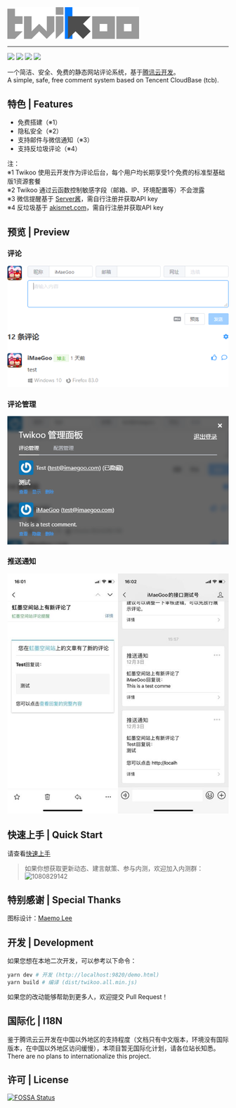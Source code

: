 <img src="./docs/static/logo.png" width="300" alt="Twikoo">

----

[![](https://img.shields.io/npm/v/twikoo)](https://www.npmjs.com/package/twikoo)
[![](https://img.shields.io/bundlephobia/minzip/twikoo)](https://bundlephobia.com/result?p=twikoo)
[![](https://img.shields.io/npm/dt/twikoo)](https://www.npmjs.com/package/twikoo)
[![](https://img.shields.io/npm/l/twikoo)](./LICENSE)

一个简洁、安全、免费的静态网站评论系统，基于[腾讯云开发](https://curl.qcloud.com/KnnJtUom)。<br>
A simple, safe, free comment system based on Tencent CloudBase (tcb).

## 特色 | Features

* 免费搭建（※1）
* 隐私安全（※2）
* 支持邮件与微信通知（※3）
* 支持反垃圾评论（※4）

注：<br>
※1 Twikoo 使用云开发作为评论后台，每个用户均长期享受1个免费的标准型基础版1资源套餐<br>
※2 Twikoo 通过云函数控制敏感字段（邮箱、IP、环境配置等）不会泄露<br>
※3 微信提醒基于 [Server酱](https://sc.ftqq.com/3.version)，需自行注册并获取API key<br>
※4 反垃圾基于 [akismet.com](https://akismet.com/)，需自行注册并获取API key

## 预览 | Preview

### 评论

![评论](./docs/static/readme-1.png)

### 评论管理

![评论管理](./docs/static/readme-2.png)

### 推送通知

![推送通知](./docs/static/readme-3.jpg)

## 快速上手 | Quick Start

请查看[快速上手](https://twikoo.js.org/quick-start.html)

> 如果你想获取更新动态、建言献策、参与内测，欢迎加入内测群：<br>
> <img height="300" alt="1080829142" src="https://www.imaegoo.com/gallery/2020/hello-twikoo.png" />

<!-- ## 贡献者 | Contributors -->

## 特别感谢 | Special Thanks

图标设计：[Maemo Lee](https://www.maemo.cc)

<!-- ## 捐赠 | Donate -->

## 开发 | Development

如果您想在本地二次开发，可以参考以下命令：

``` sh
yarn dev # 开发 (http://localhost:9820/demo.html)
yarn build # 编译 (dist/twikoo.all.min.js)
```

如果您的改动能够帮助到更多人，欢迎提交 Pull Request！

## 国际化 | I18N

鉴于腾讯云云开发在中国以外地区的支持程度（文档只有中文版本，环境没有国际版本，在中国以外地区访问缓慢），本项目暂无国际化计划，请各位站长知悉。<br>
There are no plans to internationalize this project.

## 许可 | License

[![FOSSA Status](https://app.fossa.com/api/projects/git%2Bgithub.com%2Fimaegoo%2Ftwikoo.svg?type=large)](https://app.fossa.com/projects/git%2Bgithub.com%2Fimaegoo%2Ftwikoo?ref=badge_large)
